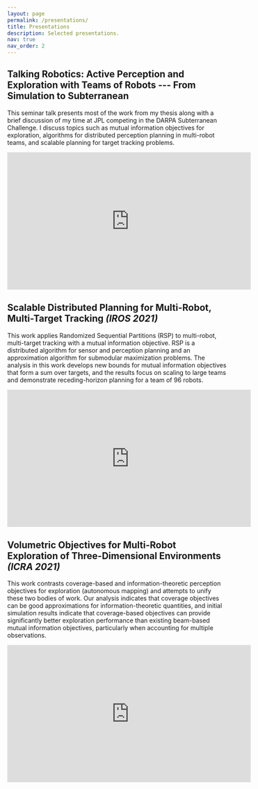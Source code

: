 ```yaml
---
layout: page
permalink: /presentations/
title: Presentations
description: Selected presentations.
nav: true
nav_order: 2
---
```

## **Talking Robotics:** Active Perception and Exploration with Teams of Robots --- From Simulation to Subterranean

This seminar talk presents most of the work from my thesis along with a brief
discussion of my time at JPL competing in the DARPA Subterranean Challenge.
I discuss topics such as mutual information objectives for exploration,
algorithms for distributed perception planning in multi-robot teams,
and scalable planning for target tracking problems.
<iframe width="560" height="315" src="https://www.youtube.com/embed/KIQkryeUJ6I" title="YouTube video player" frameborder="0" allow="accelerometer; autoplay; clipboard-write; encrypted-media; gyroscope; picture-in-picture" allowfullscreen></iframe>

## Scalable Distributed Planning for Multi-Robot, Multi-Target Tracking *(IROS 2021)*

This work applies Randomized Sequential Partitions (RSP) to multi-robot,
multi-target tracking with a mutual information objective.
RSP is a distributed algorithm for sensor and perception planning and an
approximation algorithm for submodular maximization problems.
The analysis in this work develops new bounds for mutual information objectives
that form a sum over targets, and
the results focus on scaling to large teams and demonstrate receding-horizon
planning for a team of 96 robots.

<iframe width="560" height="315" src="https://www.youtube.com/embed/vbpeyYuODWM" title="YouTube video player" frameborder="0" allow="accelerometer; autoplay; clipboard-write; encrypted-media; gyroscope; picture-in-picture" allowfullscreen></iframe>

## Volumetric Objectives for Multi-Robot Exploration of Three-Dimensional Environments *(ICRA 2021)*

This work contrasts coverage-based and information-theoretic perception
objectives for exploration (autonomous mapping) and attempts to unify these two
bodies of work.
Our analysis indicates that coverage objectives can be good approximations for
information-theoretic quantities, and initial simulation results indicate that
coverage-based objectives can provide significantly better exploration
performance than existing beam-based mutual information objectives, particularly
when accounting for multiple observations.

<iframe width="560" height="315" src="https://www.youtube.com/embed/goYNA5d21z4" title="YouTube video player" frameborder="0" allow="accelerometer; autoplay; clipboard-write; encrypted-media; gyroscope; picture-in-picture" allowfullscreen></iframe>
